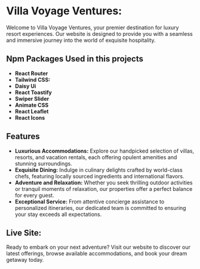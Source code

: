 # Villa Voyage Ventures: 
Welcome to Villa Voyage Ventures, your premier destination for luxury resort experiences. Our website is designed to provide you with a seamless and immersive journey into the world of exquisite hospitality.


## Npm Packages Used in this projects
- **React Router**
- **Tailwind CSS:**
- **Daisy Ui**
- **React Toastify**
- **Swiper Slider** 
- **Animate CSS**
- **React Leaflet**
- **React Icons**

## Features

- **Luxurious Accommodations:** Explore our handpicked selection of villas, resorts, and vacation rentals, each offering opulent amenities and stunning surroundings.
- **Exquisite Dining:** Indulge in culinary delights crafted by world-class chefs, featuring locally sourced ingredients and international flavors.
- **Adventure and Relaxation:** Whether you seek thrilling outdoor activities or tranquil moments of relaxation, our properties offer a perfect balance for every guest.
- **Exceptional Service:** From attentive concierge assistance to personalized itineraries, our dedicated team is committed to ensuring your stay exceeds all expectations.

## Live Site:
Ready to embark on your next adventure? Visit our website to discover our latest offerings, browse available accommodations, and book your dream getaway today.
